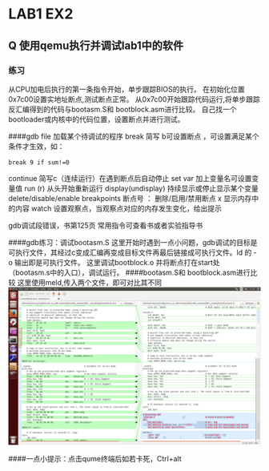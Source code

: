 # LAB1 EX2
## Q 使用qemu执行并调试lab1中的软件
### 练习
从CPU加电后执行的第一条指令开始，单步跟踪BIOS的执行。
在初始化位置0x7c00设置实地址断点,测试断点正常。
从0x7c00开始跟踪代码运行,将单步跟踪反汇编得到的代码与bootasm.S和 bootblock.asm进行比较。
自己找一个bootloader或内核中的代码位置，设置断点并进行测试。

####gdb
file 加载某个待调试的程序
break 简写 b可设置断点 ，可设置满足某个条件才生效，如：
```
break 9 if sum!=0

```
continue 简写c（连续运行）在遇到断点后自动停止
set var 加上变量名可设置变量值
run (r) 从头开始重新运行
display(undisplay) 持续显示或停止显示某个变量
delete/disable/enable breakpoints 断点号 ： 删除/启用/禁用断点
x 显示内存中的内容
watch 设置观察点，当观察点对应的内存发生变化，给出提示

gdb调试段错误，书第125页
常用指令可查看书或者实验指导书

####gdb练习：调试bootasm.S
这里开始时遇到一点小问题，gdb调试的目标是可执行文件，其经过c变成汇编再变成目标文件再最后链接成可执行文件。ld 的 -o 输出即是可执行文件。
这里调试bootblock.o 并将断点打在start处（bootasm.s中的入口），调试运行。
####bootasm.S和 bootblock.asm进行比较
这里使用meld,传入两个文件，即可对比其不同
![](../图片/meld.png)

####一点小提示：点击qume终端后如若卡死，Ctrl+alt